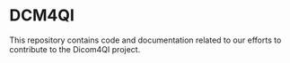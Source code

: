# DCM4QI

This repository contains code and documentation related to our efforts to contribute to the Dicom4QI project. 
